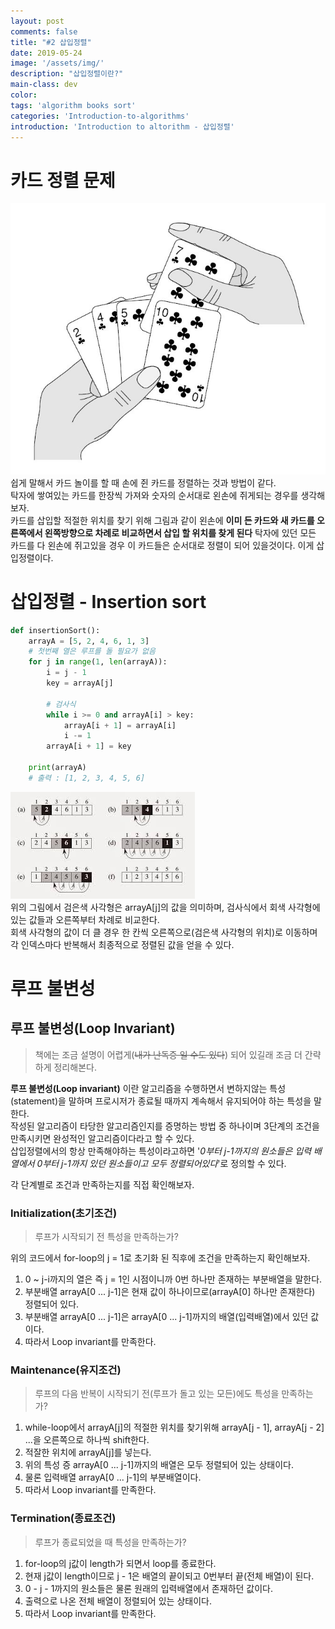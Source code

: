 ```yaml
---
layout: post
comments: false
title: "#2 삽입정렬"
date: 2019-05-24
image: '/assets/img/'
description: "삽입정렬이란?"
main-class: dev
color:
tags: 'algorithm books sort'
categories: 'Introduction-to-algorithms'
introduction: 'Introduction to altorithm - 삽입정렬'
---
```

# 카드 정렬 문제
![Insertion-Sort-Example](/assets/img/posts/algorithm/part2/2-1-1.jpg)
쉽게 말해서 카드 놀이를 할 때 손에 쥔 카드를 정렬하는 것과 방법이 같다.  
탁자에 쌓여있는 카드를 한장씩 가져와 숫자의 순서대로 왼손에 쥐게되는 경우를 생각해보자.  
카드를 삽입할 적절한 위치를 찾기 위해 그림과 같이 왼손에 **이미 든 카드와 새 카드를 오른쪽에서 왼쪽방향으로 차례로 비교하면서 삽입 할 위치를 찾게 된다**
탁자에 있던 모든 카드를 다 왼손에 쥐고있을 경우 이 카드들은 순서대로 정렬이 되어 있을것이다. 이게 삽입정렬이다.

# 삽입정렬 - Insertion sort
```python
def insertionSort():
    arrayA = [5, 2, 4, 6, 1, 3]
    # 첫번째 열은 루프를 돌 필요가 없음
    for j in range(1, len(arrayA)):
        i = j - 1
        key = arrayA[j]
        
        # 검사식
        while i >= 0 and arrayA[i] > key:
            arrayA[i + 1] = arrayA[i]
            i -= 1
        arrayA[i + 1] = key
    
    print(arrayA)
    # 출력 : [1, 2, 3, 4, 5, 6]
```
![Insertion-Sort-Example](/assets/img/posts/algorithm/part2/2-1-2.jpg)   
위의 그림에서 검은색 사각형은 arrayA[j]의 값을 의미하며, 검사식에서 회색 사각형에 있는 값들과 오른쪽부터 차례로 비교한다.  
회색 사각형의 값이 더 클 경우 한 칸씩 오른쪽으로(검은색 사각형의 위치)로 이동하며 각 인덱스마다 반복해서 최종적으로 정렬된 값을 얻을 수 있다.

# 루프 불변성
## 루프 불변성(Loop Invariant)
>책에는 조금 설명이 어렵게(~~내가 난독증 일 수도 있다~~) 되어 있길래 조금 더 간략하게 정리해본다.  

**루프 불변성(Loop invariant)** 이란 알고리즘을 수행하면서 변하지않는 특성(statement)을 말하며 프로시저가 종료될 때까지 계속해서 유지되어야 하는 특성을 말한다.  
작성된 알고리즘이 타당한 알고리즘인지를 증명하는 방법 중 하나이며 3단계의 조건을 만족시키면 완성적인 알고리즘이다라고 할 수 있다.  
삽입정렬에서의 항상 만족해야하는 특성이라고하면 '*0부터 j-1까지의 원소들은 입력 배열에서 0부터 j-1까지 있던 원소들이고 모두 정렬되어있다*'로 정의할 수 있다.  

각 단계별로 조건과 만족하는지를 직접 확인해보자.

### Initialization(초기조건)
>루프가 시작되기 전 특성을 만족하는가?

위의 코드에서 for-loop의 j = 1로 초기화 된 직후에 조건을 만족하는지 확인해보자.
1. 0 ~ j-i까지의 열은 즉 j = 1인 시점이니까 0번 하나만 존재하는 부분배열을 말한다.  
2. 부분배열 arrayA[0 ... j-1]은 현재 값이 하나이므로(arrayA[0] 하나만 존재한다) 정렬되어 있다.
3. 부분배열 arrayA[0 ... j-1]은 arrayA[0 ... j-1]까지의 배열(입력배열)에서 있던 값이다.
4. 따라서 Loop invariant를 만족한다.

### Maintenance(유지조건)
>루프의 다음 반복이 시작되기 전(루프가 돌고 있는 모든)에도 특성을 만족하는가?

1. while-loop에서 arrayA[j]의 적절한 위치를 찾기위해 arrayA[j - 1], arrayA[j - 2] ...을 오른쪽으로 하나씩 shift한다.
2. 적잘한 위치에 arrayA[j]를 넣는다.
3. 위의 특성 증 arrayA[0 ... j-1]까지의 배열은 모두 정렬되어 있는 상태이다.
4. 물론 입력배열 arrayA[0 ... j-1]의 부분배열이다.
5. 따라서 Loop invariant를 만족한다.

### Termination(종료조건)
>루프가 종료되었을 때 특성을 만족하는가?

1. for-loop의 j값이 length가 되면서 loop를 종료한다.
2. 현재 j값이 length이므로 j - 1은 배열의 끝이되고 0번부터 끝(전체 배열)이 된다.
3. 0 - j - 1까지의 원소들은 물론 원래의 입력배열에서 존재하던 값이다.
4. 출력으로 나온 전체 배열이 정렬되어 있는 상태이다.
5. 따라서 Loop invariant를 만족한다.